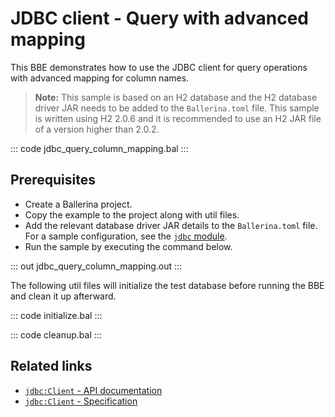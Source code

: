 # JDBC client - Query with advanced mapping

This BBE demonstrates how to use the JDBC  client for query operations with advanced mapping for column names.

>**Note:** This sample is based on an H2 database and the H2 database driver JAR needs to be added to the `Ballerina.toml` file. This sample is written using H2 2.0.6 and it is recommended to use an H2 JAR file of a version higher than 2.0.2.

::: code jdbc_query_column_mapping.bal :::

## Prerequisites

- Create a Ballerina project.
- Copy the example to the project along with util files.
- Add the relevant database driver JAR details to the `Ballerina.toml` file. For a sample configuration, see the [`jdbc` module](https://lib.ballerina.io/ballerinax/java.jdbc/latest/).
- Run the sample by executing the command below.

::: out jdbc_query_column_mapping.out :::

The following util files will initialize the test database before running the BBE and clean it up afterward.

::: code initialize.bal :::

::: code cleanup.bal :::

## Related links
- [`jdbc:Client` - API documentation](https://lib.ballerina.io/ballerinax/java.jdbc/latest/)
- [`jdbc:Client` - Specification](https://github.com/ballerina-platform/module-ballerinax-java.jdbc/blob/master/docs/spec/spec.md#2-client)
